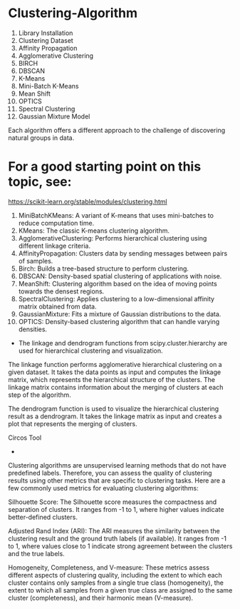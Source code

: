# Clustering-Algorithm

1. Library Installation
2. Clustering Dataset
3. Affinity Propagation
4. Agglomerative Clustering
5. BIRCH
6. DBSCAN
7. K-Means
8. Mini-Batch K-Means
9. Mean Shift
10. OPTICS
11. Spectral Clustering
12. Gaussian Mixture Model

Each algorithm offers a different approach to the challenge of discovering natural groups in data.

# For a good starting point on this topic, see:
https://scikit-learn.org/stable/modules/clustering.html

1. MiniBatchKMeans: A variant of K-means that uses mini-batches to reduce computation time.
2. KMeans: The classic K-means clustering algorithm.
3. AgglomerativeClustering: Performs hierarchical clustering using different linkage criteria.
4. AffinityPropagation: Clusters data by sending messages between pairs of samples.
5. Birch: Builds a tree-based structure to perform clustering.
6. DBSCAN: Density-based spatial clustering of applications with noise.
7. MeanShift: Clustering algorithm based on the idea of moving points towards the densest regions.
8. SpectralClustering: Applies clustering to a low-dimensional affinity matrix obtained from data.
9. GaussianMixture: Fits a mixture of Gaussian distributions to the data.
10. OPTICS: Density-based clustering algorithm that can handle varying densities.

* The linkage and dendrogram functions from scipy.cluster.hierarchy are used for hierarchical clustering and visualization.

The linkage function performs agglomerative hierarchical clustering on a given dataset. It takes the data points as input and computes the linkage matrix, which represents the hierarchical structure of the clusters. The linkage matrix contains information about the merging of clusters at each step of the algorithm.

The dendrogram function is used to visualize the hierarchical clustering result as a dendrogram. It takes the linkage matrix as input and creates a plot that represents the merging of clusters.

Circos Tool

*
Clustering algorithms are unsupervised learning methods that do not have predefined labels. Therefore, you can assess the quality of clustering results using other metrics that are specific to clustering tasks. Here are a few commonly used metrics for evaluating clustering algorithms:

Silhouette Score:
The Silhouette score measures the compactness and separation of clusters. It ranges from -1 to 1, where higher values indicate better-defined clusters.

Adjusted Rand Index (ARI):
The ARI measures the similarity between the clustering result and the ground truth labels (if available). It ranges from -1 to 1, where values close to 1 indicate strong agreement between the clusters and the true labels.

Homogeneity, Completeness, and V-measure:
These metrics assess different aspects of clustering quality, including the extent to which each cluster contains only samples from a single true class (homogeneity), the extent to which all samples from a given true class are assigned to the same cluster (completeness), and their harmonic mean (V-measure).
